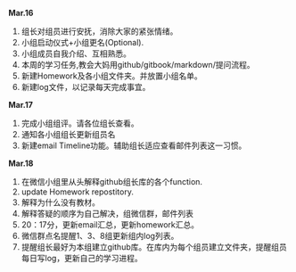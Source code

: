 **Mar.16**  
  1. 组长对组员进行安抚，消除大家的紧张情绪。
  2. 小组启动仪式+小组更名(Optional).
  3. 小组成员自我介绍、互相熟悉。
  4. 本周的学习任务,教会大妈用github/gitbook/markdown/提问流程。 
  5. 新建Homework及各小组文件夹。并放置小组名单。 
  6. 新建log文件，以记录每天完成事宜。  


**Mar.17**
  1. 完成小组组评。请各位组长查看。  
  2. 通知各小组组长更新组员名  
  3. 新建email Timeline功能。辅助组长适应查看邮件列表这一习惯。  
  
**Mar.18**
  1. 在微信小组里从头解释github组长库的各个function.
  2. update Homework repostitory.
  3. 解释为什么没有教材。
  4. 解释答疑的顺序为自己解决，组微信群，邮件列表  
  5. 20：17分，更新email汇总，更新homework汇总。  
  6. 微信群点名提醒1、3、8组更新组内log列表。  
  7. 提醒组长最好为本组建立github库。在库内为每个组员建立文件夹，提醒组员每日写log，更新自己的学习进程。  
  
  
